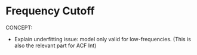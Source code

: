 # Frequency Cutoff

CONCEPT:

- Explain underfitting issue: model only valid for low-frequencies.
  (This is also the relevant part for ACF Int)
